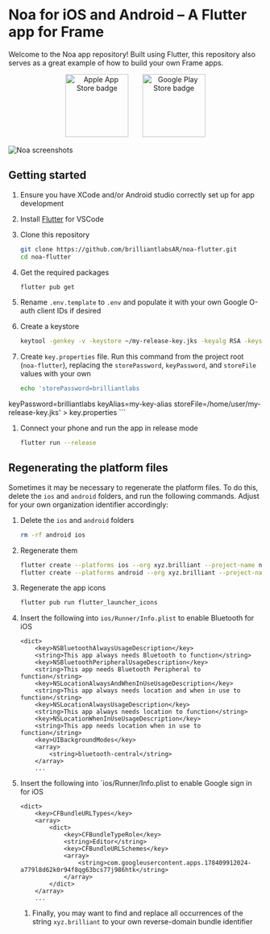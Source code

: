 # Noa for iOS and Android – A Flutter app for Frame

Welcome to the Noa app repository! Built using Flutter, this repository also serves as a great example of how to build your own Frame apps.

<p style="text-align: center;"><a href="https://apps.apple.com/us/app/noa-for-frame/id6482980023"><img src="https://upload.wikimedia.org/wikipedia/commons/3/3c/Download_on_the_App_Store_Badge.svg" alt="Apple App Store badge" width="125"/></a>&nbsp;&nbsp;&nbsp;&nbsp;&nbsp;&nbsp;&nbsp;<a href="https://play.google.com/store/apps/details?id=xyz.brilliant.argpt"><img src="https://upload.wikimedia.org/wikipedia/commons/7/78/Google_Play_Store_badge_EN.svg" alt="Google Play Store badge" width="125"/></a></p>

![Noa screenshots](/docs/screenshots.png)

## Getting started

1. Ensure you have XCode and/or Android studio correctly set up for app development

1. Install [Flutter](https://docs.flutter.dev/get-started/install) for VSCode

1. Clone this repository

    ```sh
    git clone https://github.com/brilliantlabsAR/noa-flutter.git
    cd noa-flutter
    ```

1. Get the required packages

    ```sh
    flutter pub get
    ```

1. Rename `.env.template` to `.env` and populate it with your own Google O-auth client IDs if desired

1. Create a keystore

    ```sh
    keytool -genkey -v -keystore ~/my-release-key.jks -keyalg RSA -keysize 2048 -validity 10000 -alias my-key-alias
    ```

1. Create `key.properties` file. Run this command from the project root (`noa-flutter`), replacing the `storePassword`, `keyPassword`, and `storeFile` values with your own

    ```sh
    echo 'storePassword=brilliantlabs
keyPassword=brilliantlabs
keyAlias=my-key-alias
storeFile=/home/user/my-release-key.jks' > key.properties
    ```

1. Connect your phone and run the app in release mode

    ```sh
    flutter run --release
    ```

## Regenerating the platform files

Sometimes it may be necessary to regenerate the platform files. To do this, delete the `ios` and `android` folders, and run the following commands. Adjust for your own organization identifier accordingly:

1. Delete the `ios` and `android` folders

    ```sh
    rm -rf android ios
    ```

1. Regenerate them

    ```sh
    flutter create --platforms ios --org xyz.brilliant --project-name noa .
    flutter create --platforms android --org xyz.brilliant --project-name noa .
    ```

1. Regenerate the app icons

    ```sh
    flutter pub run flutter_launcher_icons
    ```
    
1. Insert the following into `ios/Runner/Info.plist` to enable Bluetooth for iOS

    ```
    <dict>
        <key>NSBluetoothAlwaysUsageDescription</key>
        <string>This app always needs Bluetooth to function</string>
        <key>NSBluetoothPeripheralUsageDescription</key>
        <string>This app needs Bluetooth Peripheral to function</string>
        <key>NSLocationAlwaysAndWhenInUseUsageDescription</key>
        <string>This app always needs location and when in use to function</string>
        <key>NSLocationAlwaysUsageDescription</key>
        <string>This app always needs location to function</string>
        <key>NSLocationWhenInUseUsageDescription</key>
        <string>This app needs location when in use to function</string>
        <key>UIBackgroundModes</key>
        <array>
            <string>bluetooth-central</string>
        </array>
        ...
    ```

1. Insert the following into `ios/Runner/Info.plist to enable Google sign in for iOS

    ```
    <dict>
        <key>CFBundleURLTypes</key>
        <array>
            <dict>
                <key>CFBundleTypeRole</key>
                <string>Editor</string>
                <key>CFBundleURLSchemes</key>
                <array>
                    <string>com.googleusercontent.apps.178409912024-a779l8d62k0r94f8qg63bcs77j986htk</string>
                </array>
            </dict>
        </array>
        ...
    ```

    1. Finally, you may want to find and replace all occurrences of the string `xyz.brilliant` to your own reverse-domain bundle identifier
